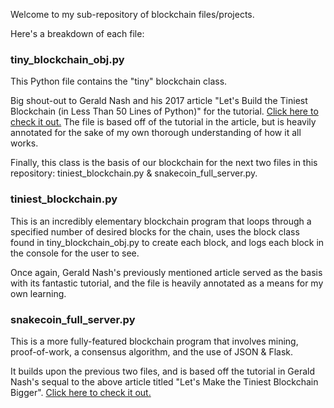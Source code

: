 Welcome to my sub-repository of blockchain files/projects.

Here's a breakdown of each file:

### tiny_blockchain_obj.py

This Python file contains the "tiny" blockchain class.

Big shout-out to Gerald Nash and his 2017 article "Let's Build the Tiniest Blockchain (in Less Than 50 Lines of Python)" for the tutorial. [Click here to check it out.](https://medium.com/crypto-currently/lets-build-the-tiniest-blockchain-e70965a248b) The file is based off of the tutorial in the article, but is heavily annotated for the sake of my own thorough understanding of how it all works.

Finally, this class is the basis of our blockchain for the next two files in this repository: tiniest_blockchain.py & snakecoin_full_server.py.

### tiniest_blockchain.py

This is an incredibly elementary blockchain program that loops through a specified number of desired blocks for the chain, uses the block class found in tiny_blockchain_obj.py to create each block, and logs each block in the console for the user to see.

Once again, Gerald Nash's previously mentioned article served as the basis with its fantastic tutorial, and the file is heavily annotated as a means for my own learning.

### snakecoin_full_server.py

This is a more fully-featured blockchain program that involves mining, proof-of-work, a consensus algorithm, and the use of JSON & Flask.

It builds upon the previous two files, and is based off the tutorial in Gerald Nash's sequal to the above article titled "Let's Make the Tiniest Blockchain Bigger". [Click here to check it out.](https://medium.com/crypto-currently/lets-make-the-tiniest-blockchain-bigger-ac360a328f4d)
